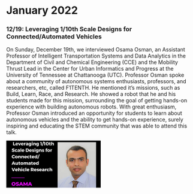 # January 2022
### 12/19: Leveraging 1/10th Scale Designs for Connected/Automated Vehicles
On Sunday, December 19th, we interviewed Osama Osman, an Assistant Professor of Intelligent Transportation Systems and Data Analytics in the Department of Civil and Chemical Engineering (CCE) and the Mobility Thrust Lead in the Center for Urban Informatics and Progress at the University of Tennessee at Chattanooga (UTC). Professor Osman spoke about a community of autonomous systems enthusiasts, professors, and researchers, etc, called F1TENTH. He mentioned it’s missions, such as Build, Learn, Race, and Research. He showed a robot that he and his students made for this mission, surrounding the goal of getting hands-on experience with building autonomous robots. With great enthusiasm, Professor Osman introduced an opportunity for students to learn about autonomous vehicles and the ability to get hands-on experience, surely inspiring and educating the STEM community that was able to attend this talk. 

<img src="images/blog/Osama1.jpg" alt="Osama Osman" width="50%">